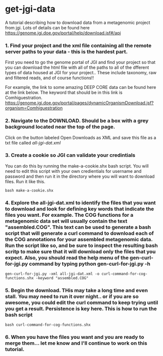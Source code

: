 # get-jgi-data
A tutorial describing how to download data from a metagenomic project from jgi.  Lots of details can be found here
https://genome.jgi.doe.gov/portal/help/download.jsf#/api

### 1. Find your project and the xml file containing all the remote server paths to your data - this is the hardest part.
First you need to go the genome portal of JGI and find your project so that you can download the html file with all of the paths to all of the dfferent types of data housed at JGI for your project.. These include taxonomy, raw and filtered reads, and of course functions!!

For example, the link to some amazing DEEP CORE data can be found here at the link below.  The keyword that should be in this link is Comhiguestration.
https://genome.jgi.doe.gov/portal/pages/dynamicOrganismDownload.jsf?organism=Comhiguestration

### 2. Navigate to the DOWNLOAD.  Should be a box with a grey background located near the top of the page. 
Click on the button labeled Open Downloads as XML and save this file as a txt file called *all-jgi-dat.xml*

### 3. Create a cookie so JGI can validate your credintials
You can do this by running the make-a-cookie.shx bash script.  You will need to edit this script with your own credientials for username and password and then run it in the directory where you will want to download files. Run it like this.
   
    bash make-a-cookie.shx

### 4.  Explore the all-jgi-dat.xml to identify the files that you want to download and look for defining key words that indicate the files you want.  For example.  The COG functions for a metagenomic data set will usually contain the text "assembled.COG".  This text can be used to generate a bash script that will generate a curl command to download each of the COG annotations for your assembled metagenomic data.  Run the script like so, and be sure to inspect the resulting bash scritp to make sure that it will download only the files that you expect. Also, you should read the help menu of the gen-curl-for-jgi.py command by typing python gen-curl-for-jgi.py -h

    gen-curl-for-jgi.py -xml all-jgi-dat.xml -o curl-command-for-cog-functions.shx -keyword "assembled.COG"
    
### 5. Begin the download.  THis may take a long time and even stall.  You may need to run it over night.. or if you are so awesome, you could edit the curl command to keep trying until you get a result.  Persistence is key here.  This is how to run the bash script

    bash curl-command-for-cog-functions.shx
    
### 6.  When you have the files you want and you are ready to merge them... let me know and I'll continue to work on this tutorial.  
